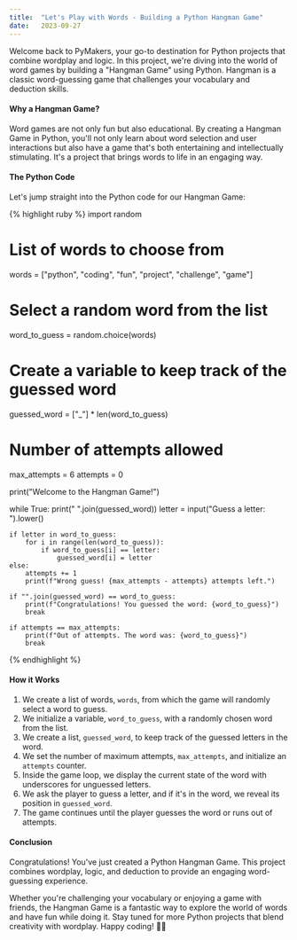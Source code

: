 ```yaml
---
title:  "Let's Play with Words - Building a Python Hangman Game"
date:   2023-09-27
---
```


Welcome back to PyMakers, your go-to destination for Python projects that combine wordplay and logic. In this project, we're diving into the world of word games by building a "Hangman Game" using Python. Hangman is a classic word-guessing game that challenges your vocabulary and deduction skills.

<h4>Why a Hangman Game?</h4>

Word games are not only fun but also educational. By creating a Hangman Game in Python, you'll not only learn about word selection and user interactions but also have a game that's both entertaining and intellectually stimulating. It's a project that brings words to life in an engaging way.

<h4>The Python Code</h4>

Let's jump straight into the Python code for our Hangman Game:

{% highlight ruby %}
import random

# List of words to choose from
words = ["python", "coding", "fun", "project", "challenge", "game"]

# Select a random word from the list
word_to_guess = random.choice(words)

# Create a variable to keep track of the guessed word
guessed_word = ["_"] * len(word_to_guess)

# Number of attempts allowed
max_attempts = 6
attempts = 0

print("Welcome to the Hangman Game!")

while True:
    print(" ".join(guessed_word))
    letter = input("Guess a letter: ").lower()

    if letter in word_to_guess:
        for i in range(len(word_to_guess)):
            if word_to_guess[i] == letter:
                guessed_word[i] = letter
    else:
        attempts += 1
        print(f"Wrong guess! {max_attempts - attempts} attempts left.")

    if "".join(guessed_word) == word_to_guess:
        print(f"Congratulations! You guessed the word: {word_to_guess}")
        break

    if attempts == max_attempts:
        print(f"Out of attempts. The word was: {word_to_guess}")
        break
{% endhighlight %}

<h4>How it Works</h4>
<ol>
	<li>We create a list of words, <code>words</code>, from which the game will randomly select a word to guess.</li>
	<li>We initialize a variable, <code>word_to_guess</code>, with a randomly chosen word from the list.</li>
	<li>We create a list, <code>guessed_word</code>, to keep track of the guessed letters in the word.</li>
	<li>We set the number of maximum attempts, <code>max_attempts</code>, and initialize an <code>attempts</code> counter.</li>
	<li>Inside the game loop, we display the current state of the word with underscores for unguessed letters.</li>
	<li>We ask the player to guess a letter, and if it's in the word, we reveal its position in <code>guessed_word</code>.</li>
	<li>The game continues until the player guesses the word or runs out of attempts.</li>
</ol>

<h4>Conclusion</h4>

Congratulations! You've just created a Python Hangman Game. This project combines wordplay, logic, and deduction to provide an engaging word-guessing experience.

Whether you're challenging your vocabulary or enjoying a game with friends, the Hangman Game is a fantastic way to explore the world of words and have fun while doing it. Stay tuned for more Python projects that blend creativity with wordplay. Happy coding! 🐍✨


